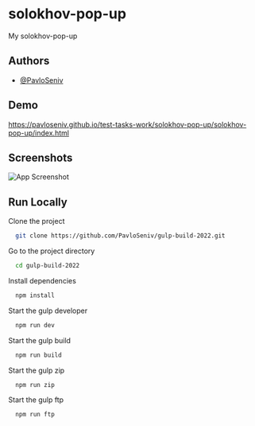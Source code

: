 # solokhov-pop-up

My solokhov-pop-up

## Authors

- [@PavloSeniv](https://github.com/PavloSeniv)

## Demo

https://pavloseniv.github.io/test-tasks-work/solokhov-pop-up/solokhov-pop-up/index.html

## Screenshots

![App Screenshot](https://via.placeholder.com/468x300?text=App+Screenshot+Here)

## Run Locally

Clone the project

```bash
  git clone https://github.com/PavloSeniv/gulp-build-2022.git
```

Go to the project directory

```bash
  cd gulp-build-2022
```

Install dependencies

```bash
  npm install
```

Start the gulp developer

```bash
  npm run dev
```

Start the gulp build

```bash
  npm run build
```

Start the gulp zip

```bash
  npm run zip
```

Start the gulp ftp

```bash
  npm run ftp
```
